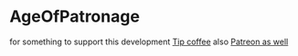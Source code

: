 # AgeOfPatronage

for something to support this development [Tip coffee](https://paypal.me/janisku7/) also [Patreon as well](https://www.patreon.com/Janisku7) 
